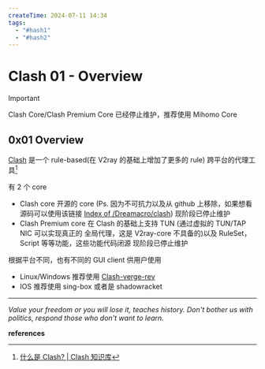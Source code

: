 ```yaml
---
createTime: 2024-07-11 14:34
tags:
  - "#hash1"
  - "#hash2"
---
```


# Clash 01 - Overview

> [!important] 
> Clash Core/Clash Premium Core 已经停止维护，推荐使用 Mihomo Core

## 0x01 Overview

[Clash](https://clash.wiki/) 是一个 rule-based(在 V2ray 的基础上增加了更多的 rule) 跨平台的代理工具[^1]

有 2 个 core

- Clash core
	开源的 core (Ps. 因为不可抗力以及从 github 上移除，如果想看源码可以使用该链接 [Index of /Dreamacro/clash](https://opensource.clash.wiki/Dreamacro/clash))
	现阶段已停止维护
- Clash Premium core
	在 Clash 的基础上支持 TUN (通过虚拟的 TUN/TAP NIC 可以实现真正的 全局代理，这是 V2ray-core 不具备的)以及 RuleSet，Script 等等功能，这些功能代码闭源
	现阶段已停止维护

根据平台不同，也有不同的 GUI client 供用户使用
- Linux/Windows 推荐使用 [Clash-verge-rev](https://github.com/clash-verge-rev/clash-verge-rev)
- IOS 推荐使用 sing-box 或者是 shadowracket

---
*Value your freedom or you will lose it, teaches history. Don't bother us with politics, respond those who don't want to learn.*

**references**

[^1]:[什么是 Clash? | Clash 知识库](https://clash.wiki/)